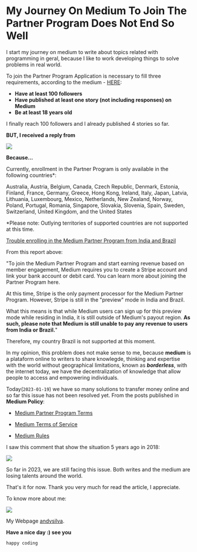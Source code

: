 # My Journey On Medium To Join The Partner Program Does Not End So Well

I start my journey on medium to write about topics related with programming in geral, because I like to work developing things to solve problems in real world.

To join the Partner Program Application is necessary to fill three requirements, according to the medium - [HERE](https://mediumpartnerprogram.typeform.com/apply?typeform-source=medium.com):

- **Have at least 100 followers**
- **Have published at least one story (not including responses) on Medium**
- **Be at least 18 years old**

I finally reach 100 followers and I already published 4 stories so far.

**BUT, I received a reply from**

![](/images/result_medium.png)

**Because...**

Currently, enrollment in the Partner Program is only available in the following countries*:

Australia, Austria, Belgium, Canada, Czech Republic, Denmark, Estonia, Finland, France, Germany, Greece, Hong Kong, Ireland, Italy, Japan, Latvia, Lithuania, Luxembourg, Mexico, Netherlands, New Zealand, Norway, Poland, Portugal, Romania, Singapore, Slovakia, Slovenia, Spain, Sweden, Switzerland, United Kingdom, and the United States

*Please note: Outlying territories of supported countries are not supported at this time.

[Trouble enrolling in the Medium Partner Program from India and Brazil](https://help.medium.com/hc/en-us/articles/360038647414-Trouble-enrolling-in-the-Medium-Partner-Program-from-India-and-Brazil)

From this report above:

"To join the Medium Partner Program and start earning revenue based on member engagement, Medium requires you to create a Stripe account and link your bank account or debit card. You can learn more about joining the Partner Program here.

At this time, Stripe is the only payment processor for the Medium Partner Program. However, Stripe is still in the "preview" mode in India and Brazil.

What this means is that while Medium users can sign up for this preview mode while residing in India, it is still outside of Medium's payout region. **As such, please note that Medium is still unable to pay any revenue to users from India or Brazil.**"

Therefore, my country Brazil is not supported at this moment.

In my opinion, this problem does not make sense to me, because **medium** is a plataform online to writers to share knowlegde, thinking and expertise with the world without geographical limitations, known as ***borderless***, with the internet today, we have the decentralization of knowledge that allow people to access and empowering individuals.

Today(```2023-01-19```) we have so many solutions to transfer money online and so far this issue has not been resolved yet. From the posts published in **Medium Policy**:
 
- [Medium Partner Program Terms](https://policy.medium.com/medium-partner-program-terms-fcfe9cf777b8)

- [Medium Terms of Service](https://policy.medium.com/medium-terms-of-service-9db0094a1e0f)
- [Medium Rules](https://policy.medium.com/medium-rules-30e5502c4eb4)


I saw this comment that show the situation 5 years ago in 2018:

![](/images/BrazilNotYet.png)

So far in 2023, we are still facing this issue. Both writes and the medium are losing talents around the world.

That's it for now. Thank you very much for read the article, I appreciate.

To know more about me:

![](/gifs/introduce_myself.gif)


My Webpage [andvsilva](https://andsilvadrcc.gitlab.io/my-web-page-andre-vieira/).

**Have a nice day :) see you**

```happy coding```